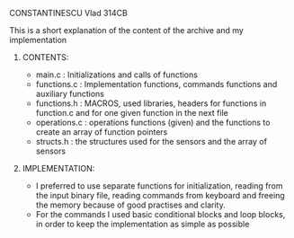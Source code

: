CONSTANTINESCU Vlad 314CB

This is a short explanation of the content of the archive and my implementation

1. CONTENTS:


    - main.c : Initializations and calls of functions
    - functions.c : Implementation functions, commands functions and auxiliary functions
    - functions.h : MACROS, used libraries, headers for functions in function.c and for one
    given function in the next file
    - operations.c : operations functions (given) and the functions to create an array of 
    function pointers
    - structs.h : the structures used for the sensors and the array of sensors

2. IMPLEMENTATION:


    - I preferred to use separate functions for initialization, reading from 
    the input binary file, reading commands from keyboard and freeing the memory
    because of good practises and clarity.
    - For the commands I used basic conditional blocks and loop blocks, in order to keep the
    implementation as simple as possible
